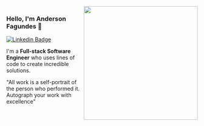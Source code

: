 <img align="right" src="https://github.com/andersonfagundes/andersonfagundes/assets/46789255/eb694765-c30a-41b7-817a-b45294130313" width="300"/>

### Hello, I'm Anderson Fagundes 👋

[![Linkedin Badge](https://img.shields.io/badge/-Anderson%20Fagundes-3333cc?style=flat-square&logo=Linkedin&logoColor=white&link=https://www.linkedin.com/in/anderson-fagundes/)](https://www.linkedin.com/in/anderson-fagundes/)

I'm a **Full-stack Software Engineer** who uses lines of code to create incredible solutions.

"All work is a self-portrait of the person who performed it. Autograph your work with excellence"
